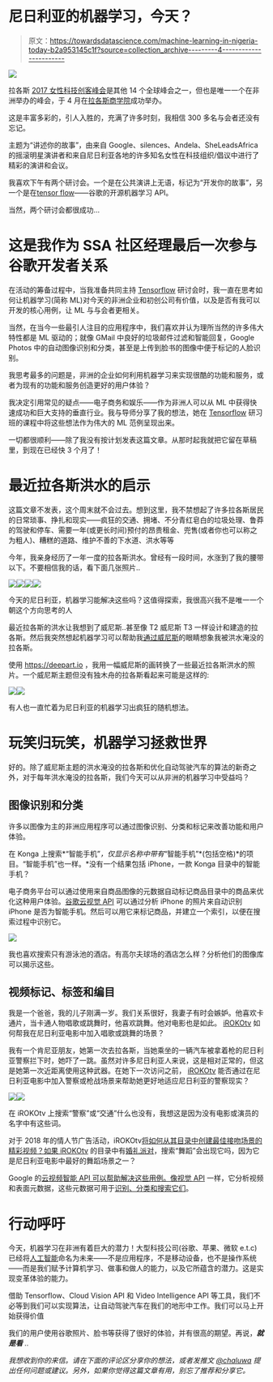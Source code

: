 # 尼日利亚的机器学习，今天？

> 原文：<https://towardsdatascience.com/machine-learning-in-nigeria-today-b2a953145c1f?source=collection_archive---------4----------------------->

![](img/31555228b9f03d03c1ffe3bfc0313691.png)

拉各斯 [2017 女性科技创客峰会](https://www.womentechmakers.com/iwd17)是其他 14 个全球峰会之一，但也是唯一一个在非洲举办的峰会，于 4 月在[拉各斯商学院](https://www.google.com.ng/url?sa=t&rct=j&q=&esrc=s&source=web&cd=1&cad=rja&uact=8&ved=0ahUKEwjIxK3szY7VAhWhK8AKHTCYCwIQFgglMAA&url=http%3A%2F%2Fwww.lbs.edu.ng%2F&usg=AFQjCNGfQelfrHF8abnU-qLu6E3q7MoCJg)成功举办。

这是丰富多彩的，引人入胜的，充满了许多时刻，我相信 300 多名与会者还没有忘记。

主题为“讲述你的故事”，由来自 Google、silences、Andela、SheLeadsAfrica 的摇滚明星演讲者和来自尼日利亚各地的许多知名女性在科技组织/倡议中进行了精彩的演讲和会议。

我喜欢下午有两个研讨会。一个是在公共演讲上无语，标记为“开发你的故事”，另一个是在[tensor flow](https://www.tensorflow.org/)——谷歌的开源机器学习 API。

当然，两个研讨会都很成功...

# 这是我作为 SSA 社区经理最后一次参与谷歌开发者关系

在活动的筹备过程中，当我准备共同主持 [Tensorflow](https://www.tensorflow.org/) 研讨会时，我一直在思考如何让机器学习(简称 ML)对今天的非洲企业和初创公司有价值，以及是否有我可以开发的核心用例，让 ML 与与会者更相关。

当然，在当今一些最引人注目的应用程序中，我们喜欢并认为理所当然的许多伟大特性都是 ML 驱动的；就像 GMail 中良好的垃圾邮件过滤和智能回复，Google Photos 中的自动图像识别和分类，甚至是上传到脸书的图像中便于标记的人脸识别。

我思考最多的问题是，非洲的企业如何利用机器学习来实现很酷的功能和服务，或者为现有的功能和服务创造更好的用户体验？

我决定引用常见的疑点——电子商务和娱乐——作为非洲人可以从 ML 中获得快速成功和巨大支持的垂直行业。我与导师分享了我的想法，她在 [Tensorflow](https://www.tensorflow.org/) 研习班的课程中将这些想法作为伟大的 ML 范例呈现出来。

一切都很顺利——除了我没有按计划发表这篇文章。从那时起我就把它留在草稿里，到现在已经快 3 个月了！

# 最近拉各斯洪水的启示

这篇文章不发表，这个周末就不会过去。想到这里，我不禁想起了许多拉各斯居民的日常琐事、挣扎和现实——疯狂的交通、拥堵、不分青红皂白的垃圾处理、鲁莽的驾驶和停车、需要一年(或更长时间)预付的昂贵租金、兜售(或者你也可以称之为粗人)、糟糕的道路、维护不善的下水道、洪水等等

今年，我亲身经历了一年一度的拉各斯洪水。曾经有一段时间，水涨到了我的腰带以下。不要相信我的话，看下面几张照片..

![](img/ce060924625773f8adbf7c4caa14f80b.png)![](img/5ecb37086ab3b024fb9d239821bd53fb.png)![](img/eebfc71274bbdf0f00f9a3d28d02b35b.png)![](img/30b58f268033263977a8663208b31260.png)

今天的尼日利亚，机器学习能解决这些吗？这值得探索，我很高兴我不是唯一一个朝这个方向思考的人

最近拉各斯的洪水让我想到了威尼斯..甚至像 T2 威尼斯 T3 一样设计和建造的拉各斯。然后我突然想起机器学习可以帮助我[通过威尼斯](https://www.theverge.com/2017/3/30/15124466/ai-photo-style-transfer-deep-neural-nets-adobe)的眼睛想象我被洪水淹没的拉各斯。

使用 https://deepart.io ，我用一幅威尼斯的画转换了一些最近拉各斯洪水的照片。一个威尼斯主题但没有独木舟的拉各斯看起来可能是这样的:

![](img/77a88068fbe4a9bfdc1313b71bf10334.png)![](img/3139b03b4c7d68d5709502889281a2fd.png)

有人也一直忙着为尼日利亚的机器学习出疯狂的随机想法。

# 玩笑归玩笑，机器学习拯救世界

好的。除了威尼斯主题的洪水淹没的拉各斯和优化自动驾驶汽车的算法的新奇之外，对于每年洪水淹没的拉各斯，我们今天可以从非洲的机器学习中受益吗？

## 图像识别和分类

许多以图像为主的非洲应用程序可以通过图像识别、分类和标记来改善功能和用户体验。

在 Konga 上搜索*“智能手机”*，仅显示名称中带有*“智能手机”*(包括空格)*的项目。“智能手机”也一样。*没有一个结果包括 iPhone，一款 Konga 目录中的智能手机？

电子商务平台可以通过使用来自商品图像的元数据自动标记商品目录中的商品来优化这种用户体验。[谷歌云视觉 API](https://cloud.google.com/vision) 可以通过分析 iPhone 的照片来自动识别 iPhone 是否为智能手机。然后可以用它来标记商品，并建立一个索引，以便在搜索过程中识别它。

![](img/26657de0f71a32b42d8dfa391f7152da.png)

我也喜欢搜索只有游泳池的酒店。有高尔夫球场的酒店怎么样？分析他们的图像库可以揭示这些。

## 视频标记、标签和编目

我是一个爸爸，我的儿子刚满一岁。我们关系很好，我妻子有时会嫉妒。他喜欢卡通片，当卡通人物唱歌或跳舞时，他喜欢跳舞。他对电影也是如此。 [iROKOtv](http://irokotv.com/dashboard) 如何帮我在尼日利亚电影中加入唱歌或跳舞的场景？

我有一个肯尼亚朋友，她第一次去拉各斯，当她乘坐的一辆汽车被拿着枪的尼日利亚警察拦下时，她吓了一跳。虽然对许多尼日利亚人来说，这是相对正常的，但这是她第一次近距离使用这种武器。在她下一次访问之前， [iROKOtv](http://irokotv.com/dashboard) 能否通过在尼日利亚电影中加入警察或枪战场景来帮助她更好地适应尼日利亚的警察现实？

![](img/f245ee3a09c14447f57d0f0efa24b018.png)![](img/be0b7cb4a911d3ac23b1c8e80b923dc0.png)

在 iROKOtv 上搜索“警察”或“交通”什么也没有，我想这是因为没有电影或演员的名字中有这些词。

对于 2018 年的情人节广告活动，iROKOtv[将如何从其目录中创建最佳接吻场景的精彩视频？如果 iROKOtv](http://irokotv.com/dashboard) 的目录中有[婚礼派对](https://en.wikipedia.org/wiki/The_Wedding_Party_(2016_film))，搜索“舞蹈”会出现它吗，因为它是尼日利亚电影中最好的舞蹈场景之一？

Google 的[云视频智能 API 可以帮助解决这些用例。像](https://cloud.google.com/video-intelligence)[视觉 API](https://cloud.google.com/vision/) 一样，它分析视频和表面元数据，这些元数据可用于[识别、分类和搜索它们](https://www.youtube.com/watch?v=mDAoLO4G4CQ)。

# 行动呼吁

今天，机器学习在非洲有着巨大的潜力！大型科技公司(谷歌、苹果、微软 e.t.c)已经将[人工智能](https://www.google.com.ng/url?sa=t&rct=j&q=&esrc=s&source=web&cd=4&cad=rja&uact=8&ved=0ahUKEwjyxeqE1o7VAhVRlxQKHRdXAhUQFgg2MAM&url=https%3A%2F%2Fen.wikipedia.org%2Fwiki%2FArtificial_intelligence&usg=AFQjCNHTX72mVmxztKnY53AA7IzAHbGlTw)命名为未来——不是应用程序，不是移动设备，也不是操作系统——而是我们赋予计算机学习、做事和做人的能力，以及它所蕴含的潜力。这是实现变革体验的能力。

借助 Tensorflow、Cloud Vision API 和 Video Intelligence API 等工具，我们不必等到我们可以实现算法，让自动驾驶汽车在我们的地形中工作。我们可以马上开始获得价值

我们的用户使用谷歌照片、脸书等获得了很好的体验，并有很高的期望。再说，[](https://www.google.com.ng/url?sa=t&rct=j&q=&esrc=s&source=web&cd=1&cad=rja&uact=8&ved=0ahUKEwiH5vOt2I7VAhVmJMAKHTL_CncQFggnMAA&url=https%3A%2F%2Fen.wikipedia.org%2Fwiki%2FSundar_Pichai&usg=AFQjCNGh-khqbIs2R6fX3VWzAV_sbekpEw)****就是看*** ..*

*我想收到你的来信。请在下面的评论区分享你的想法，或者发推文 [@chaluwa](https://twitter.com/chaluwa) 提出任何问题或建议。另外，如果你觉得这篇文章有用，别忘了推荐和分享它。*